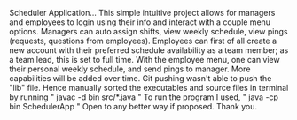 Scheduler Application... 
This simple intuitive project allows for managers and employees to login using their info and interact with a couple menu options. 
Managers can auto assign shifts, view weekly schedule, view pings (requests, questions from employees). 
Employees can first of all create a new account with their preferred schedule availability as a team member; as a team lead, this is set to full time.
With the employee menu, one can view their personal weekly schedule, and send pings to manager. 
More capabilities will be added over time. 
Git pushing wasn't able to push the "lib" file. Hence manually sorted the executables and source files in terminal by running " javac -d bin src/*.java "
To run the program I used, " java -cp bin SchedulerApp "
Open to any better way if proposed. 
Thank you.
